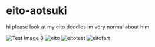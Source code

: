 # eito-aotsuki
hi please look at my eito doodles  im very normal about him

![Test Image 8](https://media.discordapp.net/attachments/716326259751125022/1389216119356784840/Untitled18_20250630122020.png?ex=6863cfd5&is=68627e55&hm=630191c2959cdd557bb2e495e3fc52dd46f3e0c13ae90969d8b5cb777af8d4f1&=&format=webp&quality=lossless&width=536&height=471)
![eito](https://media.discordapp.net/attachments/716326259751125022/1389216119017050202/Screenshot_2025-06-30_4.53.17_PM.webp?ex=6863cfd5&is=68627e55&hm=540f6aa51d7e04a260b173aae5bc12e66661c436446275c7d72c94140727b7f3&=&format=webp)
![eitotest](https://media.discordapp.net/attachments/716326259751125022/1389216118723444746/Screenshot_2025-06-30_4.53.11_PM.webp?ex=6863cfd5&is=68627e55&hm=ab6f71e968cc0b58c3b525957125ad71a170ddda273b4022ea53e69b03694eaa&=&format=webp)
![eitofart](https://media.discordapp.net/attachments/716326259751125022/1389216117779726397/Screenshot_2025-06-30_4.54.34_PM.webp?ex=6863cfd4&is=68627e54&hm=fd4ba12de8dda0d6548c2e4934623e230b1bee0182366232677662a953bc6704&=&format=webp)
